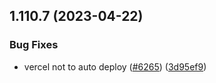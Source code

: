 ## 1.110.7 (2023-04-22)


### Bug Fixes

* vercel not to auto deploy ([#6265](https://github.com/EddieHubCommunity/LinkFree/issues/6265)) ([3d95ef9](https://github.com/EddieHubCommunity/LinkFree/commit/3d95ef967500a603aa492504d97e784e60a11d79))



